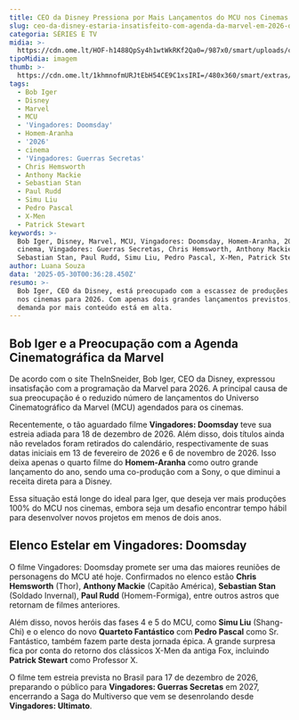 ```yaml
---
title: CEO da Disney Pressiona por Mais Lançamentos do MCU nos Cinemas em 2026
slug: ceo-da-disney-estaria-insatisfeito-com-agenda-da-marvel-em-2026-diz-insider
categoria: SÉRIES E TV
midia: >-
  https://cdn.ome.lt/HOF-h1488QpSy4h1wtWkRKf2Qa0=/987x0/smart/uploads/conteudo/fotos/sem_titulo23.png
tipoMidia: imagem
thumb: >-
  https://cdn.ome.lt/1khmnofmURJtEbH54CE9C1xsIRI=/480x360/smart/extras/conteudos/sem_titulo23.png
tags:
  - Bob Iger
  - Disney
  - Marvel
  - MCU
  - 'Vingadores: Doomsday'
  - Homem-Aranha
  - '2026'
  - cinema
  - 'Vingadores: Guerras Secretas'
  - Chris Hemsworth
  - Anthony Mackie
  - Sebastian Stan
  - Paul Rudd
  - Simu Liu
  - Pedro Pascal
  - X-Men
  - Patrick Stewart
keywords: >-
  Bob Iger, Disney, Marvel, MCU, Vingadores: Doomsday, Homem-Aranha, 2026,
  cinema, Vingadores: Guerras Secretas, Chris Hemsworth, Anthony Mackie,
  Sebastian Stan, Paul Rudd, Simu Liu, Pedro Pascal, X-Men, Patrick Stewart
author: Luana Souza
data: '2025-05-30T00:36:28.450Z'
resumo: >-
  Bob Iger, CEO da Disney, está preocupado com a escassez de produções da Marvel
  nos cinemas para 2026. Com apenas dois grandes lançamentos previstos, a
  demanda por mais conteúdo está em alta.
---
```


## Bob Iger e a Preocupação com a Agenda Cinematográfica da Marvel

De acordo com o site TheInSneider, Bob Iger, CEO da Disney, expressou insatisfação com a programação da Marvel para 2026. A principal causa de sua preocupação é o reduzido número de lançamentos do Universo Cinematográfico da Marvel (MCU) agendados para os cinemas.

Recentemente, o tão aguardado filme **Vingadores: Doomsday** teve sua estreia adiada para 18 de dezembro de 2026. Além disso, dois títulos ainda não revelados foram retirados do calendário, respectivamente de suas datas iniciais em 13 de fevereiro de 2026 e 6 de novembro de 2026. Isso deixa apenas o quarto filme do **Homem-Aranha** como outro grande lançamento do ano, sendo uma co-produção com a Sony, o que diminui a receita direta para a Disney.

Essa situação está longe do ideal para Iger, que deseja ver mais produções 100% do MCU nos cinemas, embora seja um desafio encontrar tempo hábil para desenvolver novos projetos em menos de dois anos.

## Elenco Estelar em Vingadores: Doomsday

O filme Vingadores: Doomsday promete ser uma das maiores reuniões de personagens do MCU até hoje. Confirmados no elenco estão **Chris Hemsworth** (Thor), **Anthony Mackie** (Capitão América), **Sebastian Stan** (Soldado Invernal), **Paul Rudd** (Homem-Formiga), entre outros astros que retornam de filmes anteriores.

Além disso, novos heróis das fases 4 e 5 do MCU, como **Simu Liu** (Shang-Chi) e o elenco do novo **Quarteto Fantástico** com **Pedro Pascal** como Sr. Fantástico, também fazem parte desta jornada épica. A grande surpresa fica por conta do retorno dos clássicos X-Men da antiga Fox, incluindo **Patrick Stewart** como Professor X.

O filme tem estreia prevista no Brasil para 17 de dezembro de 2026, preparando o público para **Vingadores: Guerras Secretas** em 2027, encerrando a Saga do Multiverso que vem se desenrolando desde **Vingadores: Ultimato**.
